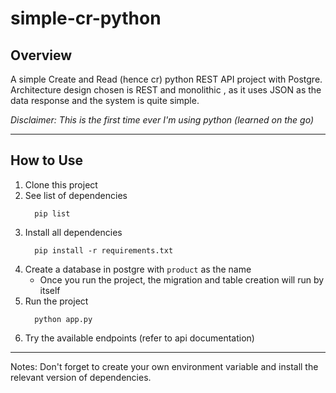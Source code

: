 # simple-cr-python

## Overview
A simple Create and Read (hence cr) python REST API project with Postgre. Architecture design chosen is REST and monolithic , as it uses JSON as the data response and the system is quite simple.

_Disclaimer: This is the first time ever I'm using python (learned on the go)_

---

## How to Use
1. Clone this project
2. See list of dependencies 
    ```
      pip list
    ```
3. Install all dependencies 
    ```
      pip install -r requirements.txt
    ```
4. Create a database in postgre with `product` as the name
    - Once you run the project, the migration and table creation will run by itself
5. Run the project
    ```
      python app.py
    ```
6. Try the available endpoints (refer to api documentation)


---

Notes: Don't forget to create your own environment variable and install the relevant version of dependencies.